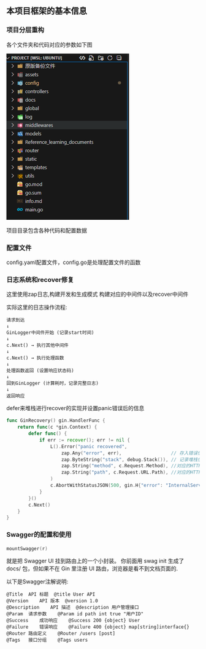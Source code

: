 ## 本项目框架的基本信息
### 项目分层重构
各个文件夹和代码对应的参数如下图

![alt text](image.png)

项目目录包含各种代码和配置数据
### 配置文件
config.yaml配置文件，config.go是处理配置文件的函数
### 日志系统和recover修复
这里使用zap日志,构建开发和生成模式
构建对应的中间件以及recover中间件

实际这里的日志操作流程:
```
请求到达
↓
GinLogger中间件开始 (记录start时间)
↓
c.Next() → 执行其他中间件
↓
c.Next() → 执行处理函数
↓
处理函数返回 (设置响应状态码)
↓
回到GinLogger (计算耗时，记录完整日志)
↓
返回响应
```
defer来堆栈进行recover的实现并设置panic错误后的信息
```go
func GinRecovery() gin.HandlerFunc {
	return func(c *gin.Context) {
		defer func() {
			if err := recover(); err != nil {
				L().Error("panic recovered",
					zap.Any("error", err),                  // 存入错误信息
					zap.ByteString("stack", debug.Stack()), // 记录堆栈信息
					zap.String("method", c.Request.Method), //对应的HTTP返回的方法
					zap.String("path", c.Request.URL.Path), //对应的HTTP返回的路径
				)
				c.AbortWithStatusJSON(500, gin.H{"error": "InternalServer error"}) // 返回 500（最简单版）
			}
		}()
		c.Next()
	}
}
```

### Swagger的配置和使用
```go
mountSwagger(r) 
```
就是把 Swagger UI 挂到路由上的一个小封装。
你前面用 swag init 生成了 docs/ 包，但如果不在 Gin 里注册 UI 路由，浏览器是看不到文档页面的.

以下是Swagger注解说明:
```
@Title	API 标题	@title User API
@Version	API 版本	@version 1.0
@Description	API 描述	@description 用户管理接口
@Param	请求参数	@Param id path int true "用户ID"
@Success	成功响应	@Success 200 {object} User
@Failure	错误响应	@Failure 400 {object} map[string]interface{}
@Router	路由定义	@Router /users [post]
@Tags	接口分组	@Tags users
```